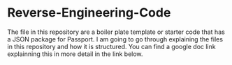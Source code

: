 # Reverse-Engineering-Code

The file in this repository are a boiler plate template or starter code that has a JSON package for Passport.  I am going to go through
explaining the files in this repository and how it is structured.  You can find a google doc link explainning this in more detail
in the link below.  
